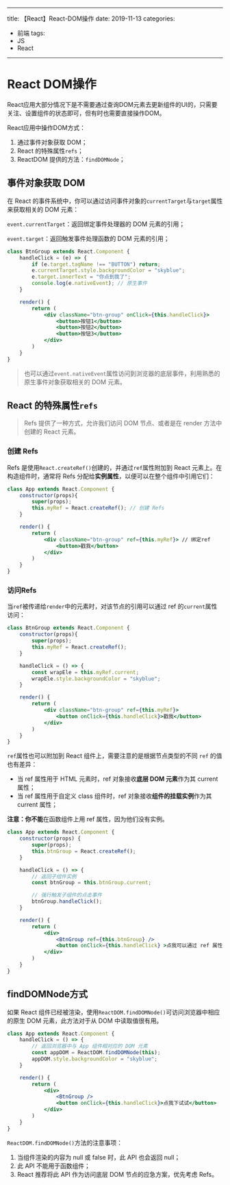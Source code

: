 

---
title: 【React】React-DOM操作
date: 2019-11-13
categories: 
- 前端
tags: 
- JS
- React

---

# React DOM操作

React应用大部分情况下是不需要通过查询DOM元素去更新组件的UI的，只需要关注、设置组件的状态即可，但有时也需要直接操作DOM。

React应用中操作DOM方式：

1. 通过事件对象获取 DOM；
2. React 的特殊属性`refs`；
3. ReactDOM 提供的方法：`findDOMNode`；

## 事件对象获取 DOM

在 React 的事件系统中，你可以通过访问事件对象的`currentTarget`与`target`属性来获取相关的 DOM 元素：

`event.currentTarget`：返回绑定事件处理器的 DOM 元素的引用；

`event.target`：返回触发事件处理函数的 DOM 元素的引用；

```jsx
class BtnGroup extends React.Component {
    handleClick = (e) => {
        if (e.target.tagName !== "BUTTON") return;
        e.currentTarget.style.backgroundColor = "skyblue";
        e.target.innerText = "你点到我了";
        console.log(e.nativeEvent); // 原生事件
    }

    render() {
        return (
            <div className="btn-group" onClick={this.handleClick}>
                <button>按钮1</button>
                <button>按钮2</button>
                <button>按钮3</button>
            </div>  
        )
    }
}
```

>  也可以通过`event.nativeEvent`属性访问到浏览器的底层事件，利用熟悉的原生事件对象获取相关的 DOM 元素。 

## React 的特殊属性`refs`

>  Refs 提供了一种方式，允许我们访问 DOM 节点、或者是在 render 方法中创建的 React 元素。 

### 创建 Refs

 Refs 是使用`React.createRef()`创建的，并通过`ref`属性附加到 React 元素上。在构造组件时，通常将 Refs 分配给**实例属性**，以便可以在整个组件中引用它们： 

```jsx
class App extends React.Component {
    constructor(props){
        super(props);
        this.myRef = React.createRef(); // 创建 Refs
    }

    render() {
        return (
            <div className="btn-group" ref={this.myRef}> // 绑定ref
                <button>戳我</button>
            </div>
        )
    }
}
```

### 访问Refs

 当`ref`被传递给`render`中的元素时，对该节点的引用可以通过 ref 的`current`属性访问： 

```jsx
class BtnGroup extends React.Component {
    constructor(props){
        super(props);
        this.myRef = React.createRef();
    }

    handleClick = () => {
        const wrapEle = this.myRef.current;
        wrapEle.style.backgroundColor = "skyblue";
    }

    render() {
        return (
            <div className="btn-group" ref={this.myRef}>
                <button onClick={this.handleClick}>戳我</button>
            </div>  
        )
    }
}
```

 `ref`属性也可以附加到 React 组件上，需要注意的是根据节点类型的不同 `ref` 的值也有差异： 

- 当 ref 属性用于 HTML 元素时，ref 对象接收**底层 DOM 元素**作为其 current 属性；
- 当 ref 属性用于自定义 class 组件时，ref 对象接收**组件的挂载实例**作为其 current 属性；

**注意：**你**不能**在函数组件上用 ref 属性，因为他们没有实例。

```jsx
class App extends React.Component {
    constructor(props) {
        super(props);
        this.btnGroup = React.createRef();
    }

    handleClick = () => {
        // 返回子组件实例
        const btnGroup = this.btnGroup.current;

        // 强行触发子组件的点击事件
        btnGroup.handleClick();
    }

    render() {
        return (
            <div>
                <BtnGroup ref={this.btnGroup} />
                <button onClick={this.handleClick} >点我可以通过 ref 属性访问子组件实例</button>
            </div>
        )
    }
}
```

## findDOMNode方式

 如果 React 组件已经被渲染，使用`ReactDOM.findDOMNode()`可访问浏览器中相应的原生 DOM 元素，此方法对于从 DOM 中读取值很有用。 

```jsx
class App extends React.Component {
    handleClick = () => {
        // 返回浏览器中与 App 组件相对应的 DOM 元素
        const appDOM = ReactDOM.findDOMNode(this);
        appDOM.style.backgroundColor = "skyblue";
    }

    render() {
        return (
            <div>
                <BtnGroup />
                <button onClick={this.handleClick}>点我下试试</button> 
            </div>
        )
    }
}
```

`ReactDOM.findDOMNode()`方法的注意事项：

1. 当组件渲染的内容为 null 或 false 时，此 API 也会返回 null；
2. 此 API 不能用于函数组件；
3. React 推荐将此 API 作为访问底层 DOM 节点的应急方案，优先考虑 Refs。

